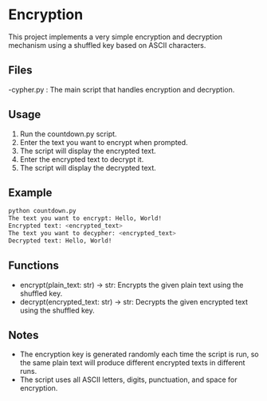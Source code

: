 # Encryption

This project implements a very simple encryption and decryption mechanism using a shuffled key based on ASCII characters.

## Files

-cypher.py : The main script that handles encryption and decryption.

## Usage

1. Run the countdown.py script.
2. Enter the text you want to encrypt when prompted.
3. The script will display the encrypted text.
4. Enter the encrypted text to decrypt it.
5. The script will display the decrypted text.

## Example

```sh
python countdown.py
The text you want to encrypt: Hello, World!
Encrypted text: <encrypted_text>
The text you want to decypher: <encrypted_text>
Decrypted text: Hello, World!
```

## Functions

- encrypt(plain_text: str) -> str: Encrypts the given plain text using the shuffled key.
- decrypt(encrypted_text: str) -> str: Decrypts the given encrypted text using the shuffled key.

## Notes

- The encryption key is generated randomly each time the script is run, so the same plain text will produce different encrypted texts in different runs.
- The script uses all ASCII letters, digits, punctuation, and space for encryption.
